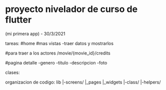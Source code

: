 proyecto nivelador de curso de flutter
===

(mi primera app) - 30/3/2021

tareas:
#home
    #mas vistas
        -traer datos y mostrarlos

#para traer a los actores /movie/{movie_id}/credits

#pagina detalle
-genero
-titulo
-descripcion
-foto

clases:

organizacion de codigo:
lib
|-screens/
    |_pages
    |_widgets
|-class/
|-helpers/
